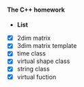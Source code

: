 #### The C++ homework
- **List**
- [x] 2dim matrix
- [x] 3dim matrix template
- [x] time class
- [x] virtual shape class
- [x] string class
- [x] virtual fuction